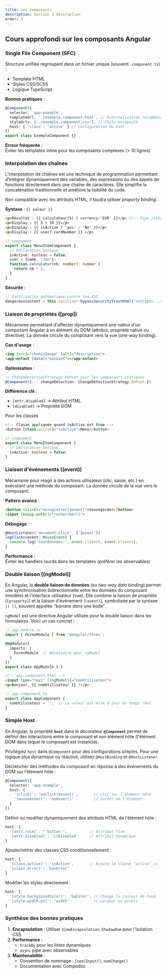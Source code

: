 ```yaml
---
title: Les composants
description: Section 3 description
order: 3
---
```


## Cours approfondi sur les composants Angular

### Single File Component (SFC)

Structure unifiée regroupant dans un fichier unique (souvent `.component.ts`) :  
- Template HTML  
- Styles CSS/SCSS  
- Logique TypeScript  

**Bonnes pratiques** :  
```typescript
@Component({
  selector: 'app-exemple',
  templateUrl: './exemple.component.html', // Externalisation recommandée
  styleUrls: ['./exemple.component.css'], // Style encapsulé
  host: { 'class': 'active' } // Configuration du host
})
export class ExempleComponent {}
```

**Erreur fréquente** :  
Éviter les templates inline pour les composants complexes (> 10 lignes)

### Interpolation des chaînes

L’interpolation de chaînes est une technique de programmation permettant d’intégrer dynamiquement des variables, des expressions ou des appels de fonctions directement dans une chaîne de caractères. Elle simplifie la concaténation traditionnelle et améliore la lisibilité du code.

Non compatible avec les attributs HTML, il faudra utiliser *property binding*.

**Syntaxe** : `{{ valeur }}`

```html
<p>Résultat : {{ calculateur(5) | currency:'EUR' }}</p> <!-- Pipe intégré -->
<p>Display : {{ 5 + 10 }}</p>
<p>Display : {{ isActive ? 'yes' : 'No' }}</p>
<p>Display : {{ user?.cardNumber }} </p>
```

```typescript
// compoment
export class MenuItemComponent {
  // Déclaration basique
  isActive: boolean = false;
  user = {name: "Joe"};
  function calculator(nb: number): number {
    return nb * 2;
  }
}
```

**Sécurité** :  
```typescript
// Sanitization automatique contre les XSS
dangerousContent = this.sanitizer.bypassSecurityTrustHtml('<script>...</script>');
```

### Liaison de propriétés ([prop])

Mécanisme permettant d'affecter dynamiquement une valeur d'un composant Angular à un élément du DOM (attribut, propriété native ou directive). La donnée circule du composant vers la vue (one-way binding).

**Cas d'usage** :  
```html
<img [src]="cheminImage" [alt]="description">
<app-enfant [data]="dataset"></app-enfant>
```

**Optimisation** :  
```typescript
// ChangeDetectionStrategy.OnPush pour les composants statiques
@Component({... changeDetection: ChangeDetectionStrategy.OnPush })
```

**Différence clé** :  
- `[attr.disabled]` → Attribut HTML  
- `[disabled]` → Propriété DOM

Pour les classes
```typescript
<!-- Classe appliquée quand isActive est true -->
<button [class.active]="isActive">Menu</button>

// compoment
export class MenuItemComponent {
  // Déclaration basique
  isActive: boolean = false;
}
```

### Liaison d'événements ((event))

Mécanisme pour réagir à des actions utilisateur (clic, saisie, etc.) en exécutant une méthode du composant. La donnée circule de la vue vers le composant.

**Pattern avancé** :  
```html
<button (click)="enregistrer($event)">Sauvegarder</button>
<input (keyup.enter)="rechercher()">
```

**Débogage** :  
```typescript
@HostListener('document:click', ['$event']) 
logClicks(event: MouseEvent) {
  console.log('Coordonnées:', event.clientX, event.clientY);
}
```

**Performance** :  
Éviter les handlers lourds dans les templates (préférer les observables)

### Double liaison [(ngModel)]

En Angular, la **double liaison de données** (ou *two-way data binding*) permet une synchronisation bidirectionnelle entre les données du composant (modèle) et l'interface utilisateur (vue). Elle combine la liaison de propriété (`[property]`) et la liaison d'événement (`(event)`), symbolisée par la syntaxe `[( )]`, souvent appelée *"banane dans une boîte"*.

`ngModel` est une directive Angular utilisée pour la double liaison dans les formulaires. Voici un cas concret :

```typescript
// app.module.ts
import { FormsModule } from '@angular/forms';

@NgModule({
  imports: [
    FormsModule  // Nécessaire pour ngModel
  ]
})
export class AppModule { }
```

```html
<!-- app.component.html -->
<input type="text" [(ngModel)]="nomUtilisateur">
<p>Bonjour, {{ nomUtilisateur }} !</p>
```

```typescript
// app.component.ts
export class AppComponent {
  nomUtilisateur = '';  // La valeur est mise à jour en temps réel
}
```

### Simple Host

En Angular, la propriété **`host`** dans le décorateur **`@Component`** permet de définir des interactions entre le composant et son élément hôte (l'élément DOM dans lequel le composant est instancié).

Privilégiez `host` dans `@Component` pour des configurations simples. Pour une logique plus dynamique ou réactive, utilisez `@HostBinding` et `@HostListener`.

Déclencher des méthodes du composant en réponse à des événements du DOM sur l'élément hôte :

```typescript
@Component({
  selector: 'app-example',
  host: {
    '(click)': 'onClick($event)',       // Clic sur l'élément hôte
    '(mouseenter)': 'onHover()'         // Survol de l'élément
  }
})
```

Définir ou modifier dynamiquement des attributs HTML de l'élément hôte :
```typescript
host: {
  '[attr.role]': "'button'",          // Attribut fixe
  '[attr.disabled]': 'isDisabled'     // Attribut dynamique
}
```

Ajouter/retirer des classes CSS conditionnellement :
```typescript
host: {
  '[class.active]': 'isActive',       // Ajoute la classe "active" si isActive = true
  '[class.error]': 'hasError'
}
```

Modifier les styles directement :
```typescript
host: {
  '[style.backgroundColor]': 'bgColor', // Change la couleur de fond
  '[style.width.px]': 'width'           // Largeur en pixels
}
```

### **Synthèse des bonnes pratiques**  
1. **Encapsulation** : Utiliser `ViewEncapsulation.ShadowDom` pour l'isolation CSS  
2. **Performance** :  
   - `trackBy` pour les listes dynamiques  
   - `async` pipe avec observables  
3. **Maintenabilité** :  
   - Convention de nommage : `[nom]Input()`, `nomChange()`  
   - Documentation avec Compodoc  
